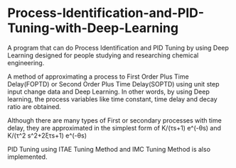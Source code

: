 # Process-Identification-and-PID-Tuning-with-Deep-Learning
A program that can do Process Identification and PID Tuning by using Deep Learning designed for people studying and researching chemical engineering.

A method of approximating a process to First Order Plus Time Delay(FOPTD) or Second Order Plus Time Delay(SOPTD) using unit step input change data and Deep Learning. In other words, by using Deep learning, the process variables like time constant, time delay and decay ratio are obtained.

Although there are many types of First or secondary processes with  time delay, they are approximated in the simplest form of K/(τs+1) e^(-θs) and K/(τ^2 s^2+2ξτs+1) e^(-θs)

PID Tuning using ITAE Tuning Method and IMC Tuning Method is also implemented.
